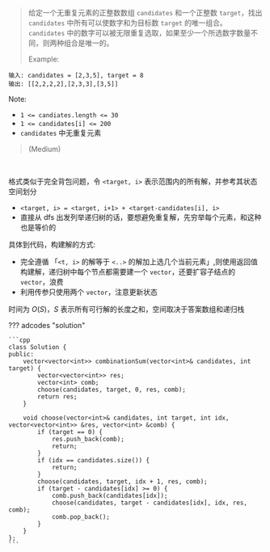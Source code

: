 <!-- prettier-ignore-start -->

> 给定一个无重复元素的正整数数组 `candidates` 和一个正整数 `target`，找出 `candidates` 中所有可以使数字和为目标数 `target` 的唯一组合。<br>
> `candidates` 中的数字可以被无限重复选取，如果至少一个所选数字数量不同，则两种组合是唯一的。<br>
>
> Example: 
>
```
输入: candidates = [2,3,5], target = 8
输出: [[2,2,2,2],[2,3,3],[3,5]]
```
Note:
>
-  `1 <= candiates.length <= 30`
-  `1 <= candidates[i] <= 200`
-  `candidates` 中无重复元素
>
>  (Medium)

<!-- prettier-ignore-end -->

<br>

格式类似于完全背包问题，令 `<target, i>` 表示范围内的所有解，并参考其状态空间划分

-   `<target, i> = <target, i+1> + <target-candidates[i], i>`
-   直接从 dfs 出发列举递归树的话，要想避免重复解，先穷举每个元素，和这种也是等价的

具体到代码，构建解的方式:

-   完全遵循 「`<t, i>` 的解等于 `<..>` 的解加上选几个当前元素」,则使用返回值构建解，递归树中每个节点都需要建一个 `vector`，还要扩容子结点的 `vector`，浪费
-   利用传参只使用两个 `vector`，注意更新状态

时间为 $O(S)$，$S$ 表示所有可行解的长度之和，空间取决于答案数组和递归栈

??? adcodes "solution"

    ```cpp
    class Solution {
    public:
        vector<vector<int>> combinationSum(vector<int>& candidates, int target) {
            vector<vector<int>> res;
            vector<int> comb;
            choose(candidates, target, 0, res, comb);
            return res;
        }

        void choose(vector<int>& candidates, int target, int idx, vector<vector<int>> &res, vector<int> &comb) {
            if (target == 0) {
                res.push_back(comb);
                return;
            }
            if (idx == candidates.size()) {
                return;
            }
            choose(candidates, target, idx + 1, res, comb);
            if (target - candidates[idx] >= 0) {
                comb.push_back(candidates[idx]);
                choose(candidates, target - candidates[idx], idx, res, comb);
                comb.pop_back();
            }
        }
    };
    ```
